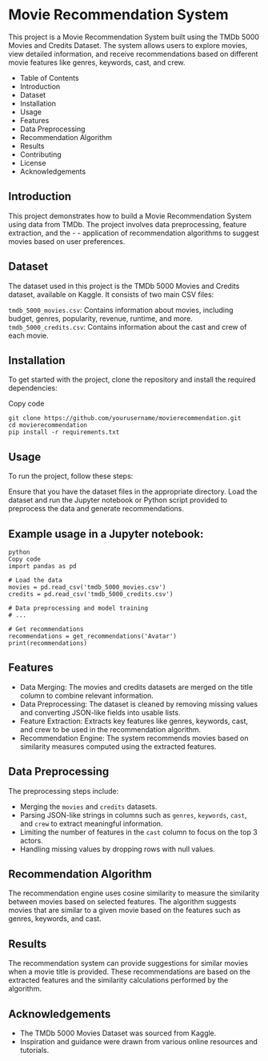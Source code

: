 # Movie Recommendation System
This project is a Movie Recommendation System built using the TMDb 5000 Movies and Credits Dataset. The system allows users to explore movies, view detailed information, and receive recommendations based on different movie features like genres, keywords, cast, and crew.

- Table of Contents
- Introduction
- Dataset
- Installation
- Usage
- Features
- Data Preprocessing
- Recommendation Algorithm
- Results
- Contributing
- License
- Acknowledgements

## Introduction
This project demonstrates how to build a Movie Recommendation System using data from TMDb. The project involves data preprocessing, feature extraction, and the - - application of recommendation algorithms to suggest movies based on user preferences.

## Dataset
The dataset used in this project is the TMDb 5000 Movies and Credits dataset, available on Kaggle. It consists of two main CSV files:

`tmdb_5000_movies.csv`: Contains information about movies, including budget, genres, popularity, revenue, runtime, and more.
`tmdb_5000_credits.csv`: Contains information about the cast and crew of each movie.

## Installation
To get started with the project, clone the repository and install the required dependencies:

Copy code
```
git clone https://github.com/yourusername/movierecommendation.git
cd movierecommendation
pip install -r requirements.txt
```
## Usage
To run the project, follow these steps:

Ensure that you have the dataset files in the appropriate directory.
Load the dataset and run the Jupyter notebook or Python script provided to preprocess the data and generate recommendations.

## Example usage in a Jupyter notebook:
```
python
Copy code
import pandas as pd

# Load the data
movies = pd.read_csv('tmdb_5000_movies.csv')
credits = pd.read_csv('tmdb_5000_credits.csv')

# Data preprocessing and model training
# ...

# Get recommendations
recommendations = get_recommendations('Avatar')
print(recommendations)
```

## Features
- Data Merging: The movies and credits datasets are merged on the title column to combine relevant information.
- Data Preprocessing: The dataset is cleaned by removing missing values and converting JSON-like fields into usable lists.
- Feature Extraction: Extracts key features like genres, keywords, cast, and crew to be used in the recommendation algorithm.
- Recommendation Engine: The system recommends movies based on similarity measures computed using the extracted features.

## Data Preprocessing
The preprocessing steps include:

- Merging the `movies` and `credits` datasets.
- Parsing JSON-like strings in columns such as `genres`, `keywords`, `cast`, and `crew` to extract meaningful information.
- Limiting the number of features in the `cast` column to focus on the top 3 actors.
- Handling missing values by dropping rows with null values.

## Recommendation Algorithm
The recommendation engine uses cosine similarity to measure the similarity between movies based on selected features. The algorithm suggests movies that are similar to a given movie based on the features such as genres, keywords, and cast.

## Results
The recommendation system can provide suggestions for similar movies when a movie title is provided. These recommendations are based on the extracted features and the similarity calculations performed by the algorithm.

## Acknowledgements
- The TMDb 5000 Movies Dataset was sourced from Kaggle.
- Inspiration and guidance were drawn from various online resources and tutorials.
